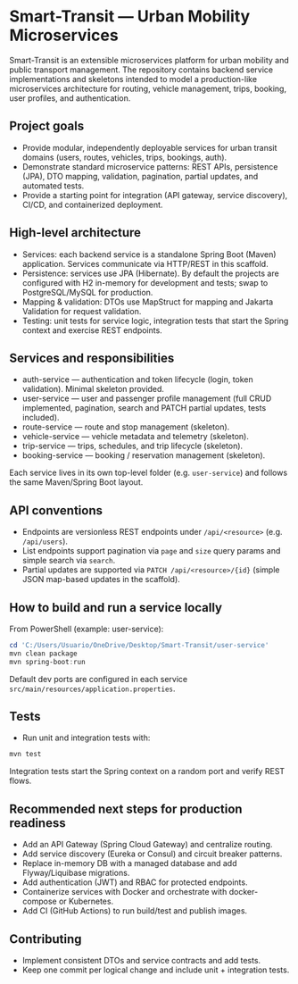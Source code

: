 
# Smart-Transit — Urban Mobility Microservices

Smart-Transit is an extensible microservices platform for urban mobility and public transport management. The repository contains backend service implementations and skeletons intended to model a production-like microservices architecture for routing, vehicle management, trips, booking, user profiles, and authentication.

## Project goals
- Provide modular, independently deployable services for urban transit domains (users, routes, vehicles, trips, bookings, auth).
- Demonstrate standard microservice patterns: REST APIs, persistence (JPA), DTO mapping, validation, pagination, partial updates, and automated tests.
- Provide a starting point for integration (API gateway, service discovery), CI/CD, and containerized deployment.

## High-level architecture
- Services: each backend service is a standalone Spring Boot (Maven) application. Services communicate via HTTP/REST in this scaffold.
- Persistence: services use JPA (Hibernate). By default the projects are configured with H2 in-memory for development and tests; swap to PostgreSQL/MySQL for production.
- Mapping & validation: DTOs use MapStruct for mapping and Jakarta Validation for request validation.
- Testing: unit tests for service logic, integration tests that start the Spring context and exercise REST endpoints.

## Services and responsibilities
- auth-service — authentication and token lifecycle (login, token validation). Minimal skeleton provided.
- user-service — user and passenger profile management (full CRUD implemented, pagination, search and PATCH partial updates, tests included).
- route-service — route and stop management (skeleton).
- vehicle-service — vehicle metadata and telemetry (skeleton).
- trip-service — trips, schedules, and trip lifecycle (skeleton).
- booking-service — booking / reservation management (skeleton).

Each service lives in its own top-level folder (e.g. `user-service`) and follows the same Maven/Spring Boot layout.

## API conventions
- Endpoints are versionless REST endpoints under `/api/<resource>` (e.g. `/api/users`).
- List endpoints support pagination via `page` and `size` query params and simple search via `search`.
- Partial updates are supported via `PATCH /api/<resource>/{id}` (simple JSON map-based updates in the scaffold).

## How to build and run a service locally
From PowerShell (example: user-service):

```powershell
cd 'C:/Users/Usuario/OneDrive/Desktop/Smart-Transit/user-service'
mvn clean package
mvn spring-boot:run
```

Default dev ports are configured in each service `src/main/resources/application.properties`.

## Tests
- Run unit and integration tests with:

```powershell
mvn test
```

Integration tests start the Spring context on a random port and verify REST flows.

## Recommended next steps for production readiness
- Add an API Gateway (Spring Cloud Gateway) and centralize routing.
- Add service discovery (Eureka or Consul) and circuit breaker patterns.
- Replace in-memory DB with a managed database and add Flyway/Liquibase migrations.
- Add authentication (JWT) and RBAC for protected endpoints.
- Containerize services with Docker and orchestrate with docker-compose or Kubernetes.
- Add CI (GitHub Actions) to run build/test and publish images.

## Contributing
- Implement consistent DTOs and service contracts and add tests.
- Keep one commit per logical change and include unit + integration tests.

